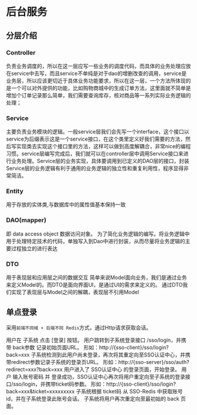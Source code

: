 # 后台服务


## 分层介绍


### Controller

负责业务调度的，所以在这一层应写一些业务的调度代码，而具体的业务处理应放在service中去写，而且service不单纯是对于dao的增删改查的调用，service是业务层，所以应该更切近于具体业务功能要求，所以在这一层，一个方法所体现的是一个可以对外提供的功能，比如购物商城中的生成订单方法，这里面就不简单是增加个订单记录那么简单，我们需要查询库存，核对商品等一系列实际业务逻辑的处理；


### Service

主要负责业务模块的逻辑。一般service层我们会先写一个interface，这个接口以service为后缀表示这是一个service接口，在这个类里定义好我们需要的方法，然后写实现类去实现这个接口里的方法，这样可以做到高度解耦合，非常nice的编程习惯。service层编写完成后，我们就可以在controller层中调用Service接口来进行业务处理。Service层的业务实现，具体要调用到已定义的DAO层的接口，封装Service层的业务逻辑有利于通用的业务逻辑的独立性和重复利用性，程序显得非常简洁。

### Entity

用于存放的实体类,与数据库中的属性值基本保持一致


### DAO(mapper)

即 data access object 数据访问对象。
为了简化业务逻辑的编写。将业务逻辑中用于处理特定技术的代码，单独写入到Dao中进行封装，从而尽量将业务逻辑的主要过程独立的进行表达

### DTO
用于表现层和应用层之间的数据交互 简单来说Model面向业务，我们是通过业务来定义Model的。而DTO是面向界面UI，是通过UI的需求来定义的。 通过DTO我们实现了表现层与Model之间的解耦，表现层不引用Model



## 单点登录

采用`前端不同域 + 后端不同 Redis`方式，通过Http请求获取会话。


用户在 子系统 点击 [登录] 按钮。
用户跳转到子系统登录接口 /sso/login，并携带 back参数 记录初始页面URL。
形如：http://{sso-client}/sso/login?back=xxx
子系统检测到此用户尚未登录，再次将其重定向至SSO认证中心，并携带redirect参数记录子系统的登录页URL。
形如：http://{sso-server}/sso/auth?redirect=xxx?back=xxx
用户进入了 SSO认证中心 的登录页面，开始登录。
用户 输入账号密码 并 登录成功，SSO认证中心再次将用户重定向至子系统的登录接口/sso/login，并携带ticket码参数。
形如：http://{sso-client}/sso/login?back=xxx&ticket=xxxxxxxxx
子系统根据 ticket码 从 SSO-Redis 中获取账号id，并在子系统登录此账号会话。
子系统将用户再次重定向至最初始的 back 页面。